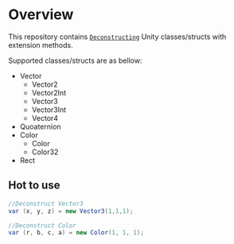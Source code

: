 # Overview

This repository contains [`Deconstructing`](https://docs.microsoft.com/en-us/dotnet/csharp/deconstruct) Unity classes/structs with extension methods.

Supported classes/structs are as bellow:

- Vector
  - Vector2
  - Vector2Int
  - Vector3
  - Vector3Int
  - Vector4
- Quoaternion
- Color
  - Color
  - Color32
- Rect

## Hot to use

```cs
//Deconstruct Vector3
var (x, y, z) = new Vector3(1,1,1);

//Deconstruct Color
var (r, b, c, a) = new Color(1, 1, 1);
```
